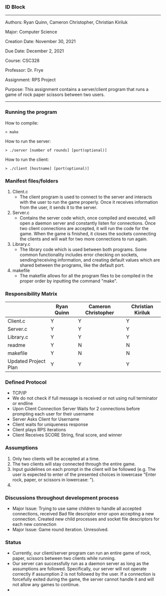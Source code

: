 ### ID Block
***
Authors: 		Ryan Quinn, Cameron Christopher, Christian Kiriluk

Major: 			Computer Science

Creation Date:	November 30, 2021

Due Date: 		December 2, 2021

Course: 		CSC328

Professor:		Dr. Frye

Assignment:		RPS Project

Purpose:		This assignment contains a server/client program that runs
				a game of rock paper scissors between two users.
***

### Running the program
How to compile:
```
> make
```

How to run the server: 
```
> ./server [number of rounds] [port(optional)]
```

How to run the client: 
```
> ./client [hostname] [port(optional)]
```

### Manifest files/folders
1. Client.c
    - The client program is used to connect to the server and interacts with the user
      to run the game properly. Once it receives information from the user, it sends
      it to the server.
2. Server.c
    - Contains the server code which, once compiled and executed, will open a daemon
      server and constantly listen for connections. Once two client connections are
      accepted, it will run the code for the game. When the game is finished, it closes
      the sockets connecting the clients and will wait for two more connections to run
      again.
3. Library.c
    - The library code which is used between both programs. Some common functionality
      includes error checking on sockets, sending/receiving information, and creating
      default values which are shared between the programs, like the default port.
4. makefile
    - The makefile allows for all the program files to be compiled in the proper order
      by inputting the command "make".

### Responsibility Matrix
|                       |  Ryan  Quinn  |  Cameron Christopher  | Christian Kiriluk |
| --------------------- | ------------- | --------------------- | ----------------- |
|       Client.c        |       Y       |           Y           |         Y         |
|       Server.c        |       Y       |           Y           |         Y         |
|       Library.c       |       Y       |           Y           |         Y         |
|        readme         |       Y       |           N           |         N         |
|       makefile        |       Y       |           N           |         N         |
| Updated Project Plan  |       Y       |           Y           |         Y         |

### Defined Protocol
- TCP/IP
- We do not check if full message is received or not using null terminator or endline
- Upon Client Connection Server Waits for 2 connections before prompting each user for their username
- Server Asks Client for Username
- Client waits for uniqueness response 
- Client plays RPS iterations
- Client Receives SCORE String, final score, and winner

### Assumptions
  1. Only two clients will be accepted at a time. 
  2. The two clients will stay connected through the entire game.
  3. Input guidelines on each prompt in the client will be followed (e.g. The user is expected to enter 
        of the presented choices in lowercase "Enter rock, paper, or scissors in lowercase: ").
  4. 

### Discussions throughout development process
  - Major Issue: Trying to use same children to handle all accepted connections, received Bad file descriptor error upon accepting a new connection. Created new child processes and socket file descriptors for each new connection
  - Major Issue: Game round iteration. Unresolved.
  
### Status
  - Currently, our client/server program can run an entire game of rock, paper, scissors between two clients while running.
  - Our server can successfully run as a daemon server as long as the assumptions are followed. Specifically,
        our server will not operate correctly if assumption 2 is not followed by the user. If a connection is
        forcefully exited during the game, the server cannot handle it and will not allow any games to continue.
  - 

